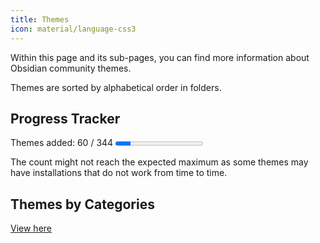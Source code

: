 ```yaml
---
title: Themes
icon: material/language-css3
---
```


Within this page and its sub-pages, you can find more information about Obsidian
community themes.

Themes are sorted by alphabetical order in folders.

## Progress Tracker

<p>
    Themes added: 60 / 344
    <progress value="60" max="344"/>
</p>

The count might not reach the expected maximum as some themes may have
installations that do not work from time to time.

## Themes by Categories

[View here](./categories.md)
